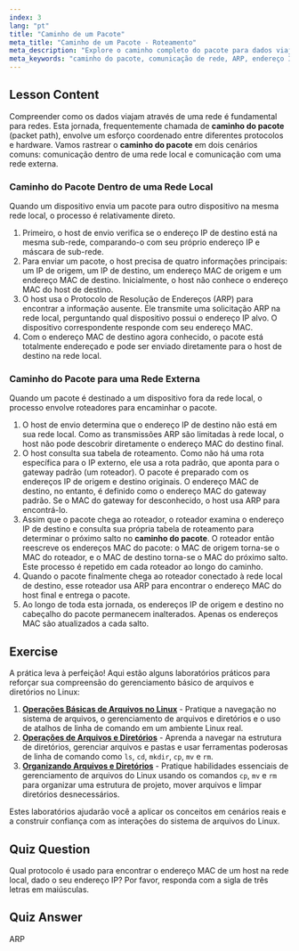 ```yaml
---
index: 3
lang: "pt"
title: "Caminho de um Pacote"
meta_title: "Caminho de um Pacote - Roteamento"
meta_description: "Explore o caminho completo do pacote para dados viajando em uma rede local e pela internet. Aprenda como endereços IP, endereços MAC, ARP e tabelas de roteamento funcionam juntos para garantir a comunicação de rede bem-sucedida no Linux."
meta_keywords: "caminho do pacote, comunicação de rede, ARP, endereço IP, endereço MAC, tabela de roteamento, gateway padrão, rede Linux, tráfego de pacotes"
---
```


## Lesson Content

Compreender como os dados viajam através de uma rede é fundamental para redes. Esta jornada, frequentemente chamada de **caminho do pacote** (packet path), envolve um esforço coordenado entre diferentes protocolos e hardware. Vamos rastrear o **caminho do pacote** em dois cenários comuns: comunicação dentro de uma rede local e comunicação com uma rede externa.

### Caminho do Pacote Dentro de uma Rede Local

Quando um dispositivo envia um pacote para outro dispositivo na mesma rede local, o processo é relativamente direto.

1. Primeiro, o host de envio verifica se o endereço IP de destino está na mesma sub-rede, comparando-o com seu próprio endereço IP e máscara de sub-rede.
2. Para enviar um pacote, o host precisa de quatro informações principais: um IP de origem, um IP de destino, um endereço MAC de origem e um endereço MAC de destino. Inicialmente, o host não conhece o endereço MAC do host de destino.
3. O host usa o Protocolo de Resolução de Endereços (ARP) para encontrar a informação ausente. Ele transmite uma solicitação ARP na rede local, perguntando qual dispositivo possui o endereço IP alvo. O dispositivo correspondente responde com seu endereço MAC.
4. Com o endereço MAC de destino agora conhecido, o pacote está totalmente endereçado e pode ser enviado diretamente para o host de destino na rede local.

### Caminho do Pacote para uma Rede Externa

Quando um pacote é destinado a um dispositivo fora da rede local, o processo envolve roteadores para encaminhar o pacote.

1. O host de envio determina que o endereço IP de destino não está em sua rede local. Como as transmissões ARP são limitadas à rede local, o host não pode descobrir diretamente o endereço MAC do destino final.
2. O host consulta sua tabela de roteamento. Como não há uma rota específica para o IP externo, ele usa a rota padrão, que aponta para o gateway padrão (um roteador). O pacote é preparado com os endereços IP de origem e destino originais. O endereço MAC de destino, no entanto, é definido como o endereço MAC do gateway padrão. Se o MAC do gateway for desconhecido, o host usa ARP para encontrá-lo.
3. Assim que o pacote chega ao roteador, o roteador examina o endereço IP de destino e consulta sua própria tabela de roteamento para determinar o próximo salto no **caminho do pacote**. O roteador então reescreve os endereços MAC do pacote: o MAC de origem torna-se o MAC do roteador, e o MAC de destino torna-se o MAC do próximo salto. Este processo é repetido em cada roteador ao longo do caminho.
4. Quando o pacote finalmente chega ao roteador conectado à rede local de destino, esse roteador usa ARP para encontrar o endereço MAC do host final e entrega o pacote.
5. Ao longo de toda esta jornada, os endereços IP de origem e destino no cabeçalho do pacote permanecem inalterados. Apenas os endereços MAC são atualizados a cada salto.

## Exercise

A prática leva à perfeição! Aqui estão alguns laboratórios práticos para reforçar sua compreensão do gerenciamento básico de arquivos e diretórios no Linux:

1. **[Operações Básicas de Arquivos no Linux](https://labex.io/pt/labs/linux-basic-file-operations-in-linux-18001)** - Pratique a navegação no sistema de arquivos, o gerenciamento de arquivos e diretórios e o uso de atalhos de linha de comando em um ambiente Linux real.
2. **[Operações de Arquivos e Diretórios](https://labex.io/pt/labs/linux-file-and-directory-operations-17997)** - Aprenda a navegar na estrutura de diretórios, gerenciar arquivos e pastas e usar ferramentas poderosas de linha de comando como `ls`, `cd`, `mkdir`, `cp`, `mv` e `rm`.
3. **[Organizando Arquivos e Diretórios](https://labex.io/pt/labs/linux-organizing-files-and-directories-387877)** - Pratique habilidades essenciais de gerenciamento de arquivos do Linux usando os comandos `cp`, `mv` e `rm` para organizar uma estrutura de projeto, mover arquivos e limpar diretórios desnecessários.

Estes laboratórios ajudarão você a aplicar os conceitos em cenários reais e a construir confiança com as interações do sistema de arquivos do Linux.

## Quiz Question

Qual protocolo é usado para encontrar o endereço MAC de um host na rede local, dado o seu endereço IP? Por favor, responda com a sigla de três letras em maiúsculas.

## Quiz Answer

ARP
